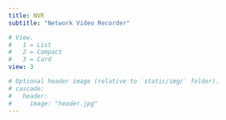 ```yaml
---
title: NVR
subtitle: "Network Video Recorder"

# View.
#   1 = List
#   2 = Compact
#   3 = Card
view: 3

# Optional header image (relative to `static/img/` folder).
# cascade:
#   header:
#     image: "header.jpg"
---
```

